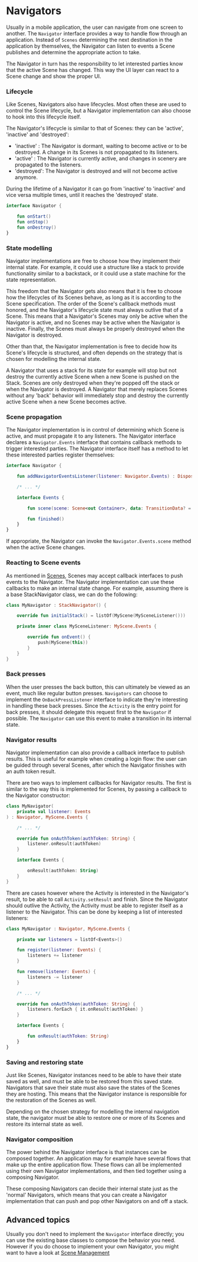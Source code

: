 # Navigators

Usually in a mobile application, the user can navigate from one screen to
another.
The `Navigator` interface provides a way to handle flow through an application.
Instead of `Scenes` determining the next destination in the application by
themselves, the Navigator can listen to events a Scene publishes and determine 
the appropriate action to take.

The Navigator in turn has the responsibility to let interested parties know that
the active Scene has changed.
This way the UI layer can react to a Scene change and show the proper UI.

### Lifecycle

Like Scenes, Navigators also have lifecycles.
Most often these are used to control the Scene lifecycle, but a Navigator
implementation can also choose to hook into this lifecycle itself.

The Navigator's lifecycle is  similar to that of Scenes: they can be 'active',
'inactive' and 'destroyed':

 - 'inactive' : The Navigator is dormant, waiting to become active or to be
                destroyed. A change in its Scenes is not propagated to its 
                listeners.
 - 'active'   : The Navigator is currently active, and changes in scenery are
                propagated to the listeners.
 - 'destroyed': The Navigator is destroyed and will not become active anymore.
 
During the lifetime of a Navigator it can go from 'inactive'  to 'inactive' and
vice versa multiple times, until it reaches the 'destroyed' state.

```kotlin
interface Navigator {

    fun onStart()
    fun onStop()
    fun onDestroy()
}
```

### State modelling

Navigator implementations are free to choose how they implement their internal
state.
For example, it could use a structure like a stack to provide functionality
similar to a backstack, or it could use a state machine for the state
representation.

This freedom that the Navigator gets also means that it is free to choose how
the lifecycles of its Scenes behave, as long as it is according to the Scene
specification. The order of the Scene's callback methods must honored, and the
Navigator's lifecycle state must always outlive that of a Scene.
This means that a Navigator's Scenes may only be active when the Navigator is
active, and no Scenes may be active when the Navigator is inactive.
Finally, the Scenes must always be properly destroyed when the Navigator is
destroyed.

Other than that, the Navigator implementation is free to decide how its Scene's
lifecycle is structured, and often depends on the strategy that is chosen for
modelling the internal state.

A Navigator that uses a stack for its state for example will stop but not
destroy the currently active Scene when a new Scene is pushed on the Stack.
Scenes are only destroyed when they're popped off the stack or when the Navigator
is destroyed.
A Navigator that merely replaces Scenes without any 'back' behavior will
immediately stop and destroy the currently active Scene when a new Scene becomes
active.

### Scene propagation

The Navigator implementation is in control of determining which Scene is active,
and must propagate it to any listeners.
The Navigator interface declares a `Navigator.Events` interface that contains
callback methods to trigger interested parties.
The Navigator interface itself has a method to let these interested parties
register themselves:


```kotlin
interface Navigator {

    fun addNavigatorEventsListener(listener: Navigator.Events) : DisposableHandle

    /* ... */

    interface Events {

        fun scene(scene: Scene<out Container>, data: TransitionData? = null)

        fun finished()
    }
}
```

If appropriate, the Navigator can invoke the `Navigator.Events.scene` method
when the active Scene changes.

### Reacting to Scene events

As mentioned in [Scenes](../scenes/scenes), Scenes may accept callback interfaces to push
events to the Navigator.
The Navigator implementation can use these callbacks to make an internal state
change.
For example, assuming there is a base StackNavigator class, we can do the
following:

```kotlin
class MyNavigator : StackNavigator() {

    override fun initialStack() = listOf(MyScene(MySceneListener()))

    private inner class MySceneListener: MyScene.Events {

        override fun onEvent() {
            push(MyScene(this))
        }
    }
}
```
### Back presses

When the user presses the back button, this can ultimately be viewed as an
event, much like regular button presses.
`Navigators` can choose to implement the `OnBackPressListener` interface to
indicate they're interesting in handling these back presses.
Since the `Activity` is the entry point for back presses, it should delegate
this request first to the `Navigator` if possible.
The `Navigator` can use this event to make a transition in its internal state.


### Navigator results

Navigator implementation can also provide a callback interface to publish
results.
This is useful for example when creating a login flow: the user can be guided
through several Scenes, after which the Navigator finishes with an auth token
result.

There are two ways to implement callbacks for Navigator results.
The first is similar to the way this is implemented for Scenes, by passing a
callback to the Navigator constructor:

```kotlin
class MyNavigator(
    private val listener: Events
) : Navigator, MyScene.Events {

    /* ... */

    override fun onAuthToken(authToken: String) {
        listener.onResult(authToken)
    }

    interface Events {

        onResult(authToken: String)
    }
}
```

There are cases however where the Activity is interested in the Navigator's
result, to be able to call `Activity.setResult` and finish.
Since the Navigator should outlive the Activity, the Activity must be able to
register itself as a listener to the Navigator.
This can be done by keeping a list of interested listeners:

```kotlin
class MyNavigator : Navigator, MyScene.Events {

    private var listeners = listOf<Events>()

    fun register(listener: Events) {
        listeners += listener
    }

    fun remove(listener: Events) {
        listeners -= listener
    }

    /* ... */

    override fun onAuthToken(authToken: String) {
        listeners.forEach { it.onResult(authToken) }
    }

    interface Events {

        fun onResult(authToken: String)
    }
}
```

### Saving and restoring state

Just like Scenes, Navigator instances need to be able to have their state saved
as well, and must be able to be restored from this saved state.
Navigators that save their state must also save the states of the Scenes they
are hosting.
This means that the Navigator instance is responsible for the restoration of the
Scenes as well.

Depending on the chosen strategy for modelling the internal navigation state,
the navigator must be able to restore one or more of its Scenes and restore its
internal state as well.

### Navigator composition

The power behind the Navigator interface is that instances can be composed
together.
An application may for example have several flows that make up the entire
application flow.
These flows can all be implemented using their own Navigator implementations,
and then tied together using a composing Navigator.

These composing Navigators can decide their internal state just as the 'normal'
Navigators, which means that you can create a Navigator implementation that can
push and pop other Navigators on and off a stack.

## Advanced topics

Usually you don't need to implement the `Navigator` interface directly; you can
use the existing base classes to compose the behavior you need.
However if you do choose to implement your own Navigator, you might want to have
a look at [Scene Management](scene_management)

